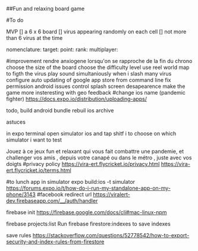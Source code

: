 ##Fun and relaxing board game


#To do

MVP
[] a 6 x 6 board
[] virus appearing randomly on each cell
[] not more than 6 virus at the time

nomenclature:
target:
point:
rank:
multiplayer:

#improvement
rendre anxiogene lorsqu'on se rapproche de la fin du chrono
choose the size of the board
choose the difficulty level
use reel world map to figth the virus
play sound simultaniously when i slash many virus
configure auto updating of google app store from command line
fix permission android issues
control splash screen desapearence
make the game more insteresting with geo feedback
#change ios name (pandemic fighter)
 https://docs.expo.io/distribution/uploading-apps/


todo, build android bundle rebuil ios archive


astuces

in expo terminal open simulator ios and tap shitf i to choose on which simulator i want to test


Jouez à ce jeux fun et relaxant qui vous fait combattre une pandemie, et challenger vos amis , depuis votre canapé ou dans le métro , juste avec vos doigts
#privacy policy
https://vira-ert.flycricket.io/privacy.html
https://vira-ert.flycricket.io/terms.html


#to lunch app in simulator
expo build:ios -t simulator
https://forums.expo.io/t/how-do-i-run-my-standalone-app-on-my-phone/3143
#facebook redirect url
https://viralert-dev.firebaseapp.com/__/auth/handler


firebase init
https://firebase.google.com/docs/cli#mac-linux-npm


firebase projects:list
Run firebase firestore:indexes to save indexes

save rules https://stackoverflow.com/questions/52778542/how-to-export-security-and-index-rules-from-firestore
